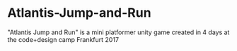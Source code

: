# Atlantis-Jump-and-Run
"Atlantis Jump and Run" is a mini platformer unity game created in 4 days at the code+design camp Frankfurt 2017
